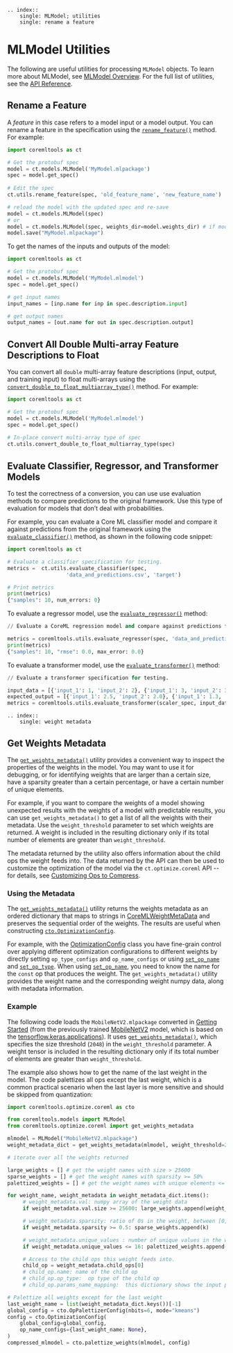 ```{eval-rst}
.. index:: 
    single: MLModel; utilities
    single: rename a feature
```


# MLModel Utilities

The following are useful utilities for processing `MLModel` objects. To learn more about MLModel, see [MLModel Overview](mlmodel). For the full list of utilities, see the [API Reference](https://apple.github.io/coremltools/source/coremltools.models.html#module-coremltools.models.utils).

## Rename a Feature

A _feature_ in this case refers to a model input or a model output. You can rename a feature in the specification using the [`rename_feature()`](https://apple.github.io/coremltools/source/coremltools.models.html#coremltools.models.utils.rename_feature) method. For example:

```python
import coremltools as ct

# Get the protobuf spec
model = ct.models.MLModel('MyModel.mlpackage')
spec = model.get_spec()
                        
# Edit the spec
ct.utils.rename_feature(spec, 'old_feature_name', 'new_feature_name')

# reload the model with the updated spec and re-save
model = ct.models.MLModel(spec)
# or 
model = ct.models.MLModel(spec, weights_dir=model.weights_dir) # if model is an mlprogram
model.save("MyModel.mlpackage")
```

To get the names of the inputs and outputs of the model: 

```python
import coremltools as ct

# Get the protobuf spec
model = ct.models.MLModel('MyModel.mlmodel')
spec = model.get_spec()

# get input names
input_names = [inp.name for inp in spec.description.input]

# get output names
output_names = [out.name for out in spec.description.output]
```

## Convert All Double Multi-array Feature Descriptions to Float

You can convert all `double` multi-array feature descriptions (input, output, and training input) to float multi-arrays using the [`convert_double_to_float_multiarray_type()`](https://apple.github.io/coremltools/source/coremltools.models.html#coremltools.models.utils.convert_double_to_float_multiarray_type) method. For example:

```python
import coremltools as ct

# Get the protobuf spec
model = ct.models.MLModel('MyModel.mlmodel')
spec = model.get_spec()
                        
# In-place convert multi-array type of spec
ct.utils.convert_double_to_float_multiarray_type(spec)
```

## Evaluate Classifier, Regressor, and Transformer Models

To test the correctness of a conversion, you can use use evaluation methods to compare predictions to the original framework. Use this type of evaluation for models that don’t deal with probabilities.

For example, you can evaluate a Core ML classifier model and compare it against predictions from the original framework using the [`evaluate_classifier()`](https://apple.github.io/coremltools/source/coremltools.models.html#coremltools.models.utils.evaluate_classifier) method, as shown in the following code snippet:

```python
import coremltools as ct

# Evaluate a classifier specification for testing.
metrics =  ct.utils.evaluate_classifier(spec, 
                   'data_and_predictions.csv', 'target')

# Print metrics
print(metrics)
{"samples": 10, num_errors: 0}
```

To evaluate a regressor model, use the [`evaluate_regressor()`](https://apple.github.io/coremltools/source/coremltools.models.html#coremltools.models.utils.evaluate_regressor) method:

```python
// Evaluate a CoreML regression model and compare against predictions from the original framework (for testing correctness of conversion)

metrics = coremltools.utils.evaluate_regressor(spec, 'data_and_predictions.csv', 'target')
print(metrics)
{"samples": 10, "rmse": 0.0, max_error: 0.0}
```

To evaluate a transformer model, use the [`evaluate_transformer()`](https://apple.github.io/coremltools/source/coremltools.models.html#coremltools.models.utils.evaluate_transformer) method:

```python
// Evaluate a transformer specification for testing.

input_data = [{'input_1': 1, 'input_2': 2}, {'input_1': 3, 'input_2': 3}]
expected_output = [{'input_1': 2.5, 'input_2': 2.0}, {'input_1': 1.3, 'input_2': 2.3}]
metrics = coremltools.utils.evaluate_transformer(scaler_spec, input_data, expected_output)
```


```{eval-rst}
.. index:: 
    single: weight metadata
```


## Get Weights Metadata

The  [`get_weights_metadata()`](https://apple.github.io/coremltools/source/coremltools.optimize.coreml.post_training_quantization.html#coremltools.optimize.coreml.get_weights_metadata) utility provides a convenient way to inspect the properties of the weights in the model. You may want to use it for debugging, or for identifying weights that are larger than a certain size, have a sparsity greater than a certain percentage, or have a certain number of unique elements. 

For example, if you want to compare the weights of a model showing unexpected results with the weights of a model with predictable results, you can use `get_weights_metadata()` to get a list of all the weights with their metadata. Use the `weight_threshold` parameter to set which weights are returned. A weight is included in the resulting dictionary only if its total number of elements are greater than `weight_threshold`. 

The metadata returned by the utility also offers information about the child ops the weight feeds into. The data returned by the API can then be used to customize the optimization of the model via the `ct.optimize.coreml` API -- for details, see [Customizing Ops to Compress](optimizecoreml-api-overview.md#customizing-ops-to-compress).


### Using the Metadata 

The  [`get_weights_metadata()`](https://apple.github.io/coremltools/source/coremltools.optimize.coreml.post_training_quantization.html#coremltools.optimize.coreml.get_weights_metadata) utility returns the weights metadata as an ordered dictionary that maps to strings in [CoreMLWeightMetaData](https://apple.github.io/coremltools/source/coremltools.optimize.coreml.post_training_quantization.html#coremltools.optimize.coreml.CoreMLWeightMetaData) and preserves the sequential order of the weights. The results are useful when constructing [`cto.OptimizationConfig`](https://apple.github.io/coremltools/docs-guides/source/optimizecoreml-api-overview.html#customizing-ops-to-compress).

For example, with the [OptimizationConfig](https://apple.github.io/coremltools/source/coremltools.optimize.coreml.config.html#coremltools.optimize.coreml.OptimizationConfig) class you have fine-grain control over applying different optimization configurations to different weights by directly setting `op_type_configs` and `op_name_configs` or using [`set_op_name`](https://apple.github.io/coremltools/source/coremltools.optimize.coreml.config.html#coremltools.optimize.coreml.OptimizationConfig.set_op_name) and [`set_op_type`](https://apple.github.io/coremltools/source/coremltools.optimize.coreml.config.html#coremltools.optimize.coreml.OptimizationConfig.set_op_type). When using [`set_op_name`](https://apple.github.io/coremltools/source/coremltools.optimize.coreml.config.html#coremltools.optimize.coreml.OptimizationConfig.set_op_name), you need to know the name for the `const` op that produces the weight. The  `get_weights_metadata()` utility provides the weight name and the corresponding weight numpy data, along with metadata information. 


### Example

The following code loads the `MobileNetV2.mlpackage` converted in [Getting Started](introductory-quickstart) (from the previously trained [MobileNetV2](https://www.tensorflow.org/api_docs/python/tf/keras/applications/mobilenet_v2) model, which is based on the [tensorflow.keras.applications](https://www.tensorflow.org/api_docs/python/tf/keras/applications)). It uses [`get_weights_metadata()`](https://apple.github.io/coremltools/source/coremltools.optimize.coreml.post_training_quantization.html#coremltools.optimize.coreml.get_weights_metadata), which specifies the size threshold (`2048`) in the `weight_threshold` parameter. A weight tensor is included in the resulting dictionary only if its total number of elements are greater than `weight_threshold`.

The example also shows how to get the name of the last weight in the model. The code palettizes all ops except the last weight, which is a common practical scenario when the last layer is more sensitive and should be skipped from quantization:

```python
import coremltools.optimize.coreml as cto

from coremltools.models import MLModel
from coremltools.optimize.coreml import get_weights_metadata

mlmodel = MLModel("MobileNetV2.mlpackage")
weight_metadata_dict = get_weights_metadata(mlmodel, weight_threshold=2048)

# iterate over all the weights returned 

large_weights = [] # get the weight names with size > 25600
sparse_weights = [] # get the weight names with sparsity >= 50% 
palettized_weights = [] # get the weight names with unique elements <= 16 

for weight_name, weight_metadata in weight_metadata_dict.items():
     # weight_metadata.val: numpy array of the weight data
     if weight_metadata.val.size >= 25600: large_weights.append(weight_name)

     # weight_metadata.sparsity: ratio of 0s in the weight, between [0,1]
     if weight_metadata.sparsity >= 0.5: sparse_weights.append(k)

     # weight_metadata.unique_values : number of unique values in the weight
     if weight_metadata.unique_values <= 16: palettized_weights.append(k)

     # Access to the child ops this weight feeds into.  
     child_op = weight_metadata.child_ops[0]
     # child_op.name: name of the child op
     # child_op.op_type:  op type of the child op
     # child_op.params_name_mapping:  this dictionary shows the input parameters of the child op and their corresponding ops' names

# Palettize all weights except for the last weight
last_weight_name = list(weight_metadata_dict.keys())[-1]
global_config = cto.OpPalettizerConfig(nbits=6, mode="kmeans")
config = cto.OptimizationConfig(
    global_config=global_config,
    op_name_configs={last_weight_name: None},
)
compressed_mlmodel = cto.palettize_weights(mlmodel, config)

```
